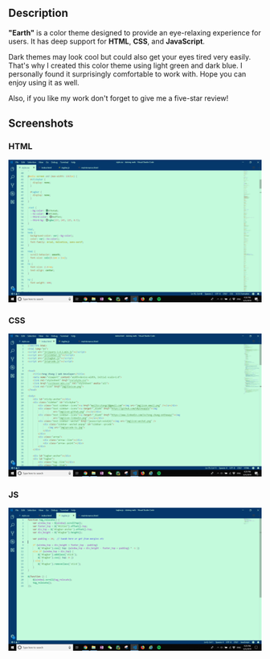 ## **Description**

**"Earth"** is a color theme designed to provide an eye-relaxing experience for users. It has deep support for **HTML**, **CSS**, and **JavaScript**.

Dark themes may look cool but could also get your eyes tired very easily. That's why I created this color theme using light green and dark blue. I personally found it surprisingly comfortable to work with. Hope you can enjoy using it as well.

Also, if you like my work don't forget to give me a five-star review!

## **Screenshots**

### **HTML**

![alt-text](image\screenshot-css.png)

### **CSS**

![alt-text](image\screenshot-html.png)

### **JS**

![alt-text](image\screenshot-js.png)

